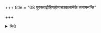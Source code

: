 +++
title = "08 पुरस्ताद्रौहिणहोमाच्छकलानेके समामनन्ति"

+++

<details><summary>थिते</summary>

पुरस्ताद्रौहिणहोमाच्छकलानेके समामनन्ति ८
</details>
